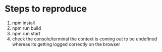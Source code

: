 # Steps to reproduce
1) npm install
2) npm run build
3) npm run start
4) check the console/terminal the context is coming out to be undefined whereas its getting logged correctly on the browser
